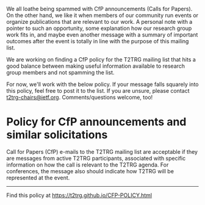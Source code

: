 We all loathe being spammed with CfP announcements (Calls for Papers).
On the other hand, we like it when members of our community run events
or organize publications that are relevant to our work.  A personal
note with a pointer to such an opportunity, some explanation how our
research group work fits in, and maybe even another message with a
summary of important outcomes after the event is totally in line with
the purpose of this mailing list.

We are working on finding a CfP policy for the T2TRG mailing list
that hits a good balance between making useful information available to
research group members and not spamming the list.

For now, we'll work with the below policy.  If your message falls
squarely into this policy, feel free to post it to the list.  If you
are unsure, please contact <t2trg-chairs@ietf.org>.
Comments/questions welcome, too!

# Policy for CfP announcements and similar solicitations

Call for Papers (CfP) e-mails to the T2TRG mailing list are acceptable
if they are messages from active T2TRG participants, associated with
specific information on how the call is relevant to the T2TRG agenda.
For conferences, the message also should indicate how T2TRG will be
represented at the event.

---

Find this policy at <https://t2trg.github.io/CFP-POLICY.html>
